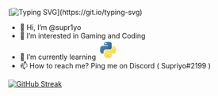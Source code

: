[![Typing SVG](https://readme-typing-svg.demolab.com?font=courier&weight=600&pause=1000&color=0464FC&width=435&lines=Welcome+visitor!)](https://git.io/typing-svg)
- 👋 Hi, I’m @supr1yo
- 👀 I’m interested in Gaming and Coding
- 🌱 I’m currently learning <a href="https://www.python.org" target="_blank"> <img src="https://raw.githubusercontent.com/devicons/devicon/master/icons/python/python-original.svg" alt="python" width="40" height="40"/> </a>
- 📫 How to reach me? Ping me on Discord ( Supriyo#2199 )

 [![GitHub Streak](https://streak-stats.demolab.com/?user=supr1yo&theme=dark&background=0464fc)](https://git.io/streak-stats)
<!---
supr1yo/supr1yo is a ✨ special ✨ repository because its `README.md` (this file) appears on your GitHub profile.
You can click the Preview link to take a look at your changes.
--->
